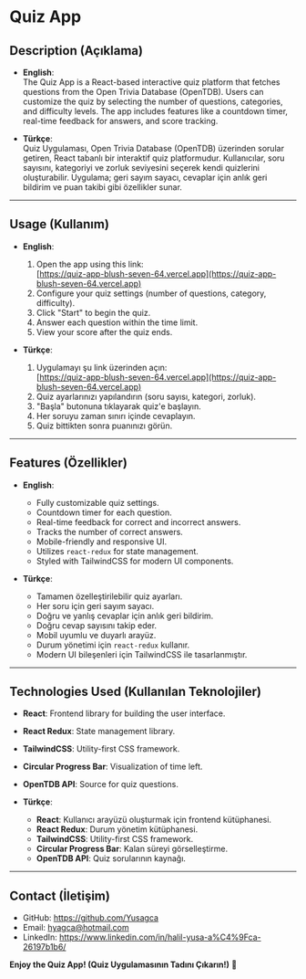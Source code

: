 # Quiz App

## Description (Açıklama)

- **English**:  
  The Quiz App is a React-based interactive quiz platform that fetches questions from the Open Trivia Database (OpenTDB). Users can customize the quiz by selecting the number of questions, categories, and difficulty levels. The app includes features like a countdown timer, real-time feedback for answers, and score tracking.

- **Türkçe**:  
  Quiz Uygulaması, Open Trivia Database (OpenTDB) üzerinden sorular getiren, React tabanlı bir interaktif quiz platformudur. Kullanıcılar, soru sayısını, kategoriyi ve zorluk seviyesini seçerek kendi quizlerini oluşturabilir. Uygulama; geri sayım sayacı, cevaplar için anlık geri bildirim ve puan takibi gibi özellikler sunar.

---

## Usage (Kullanım)

- **English**:
  1. Open the app using this link:  
     [https://quiz-app-blush-seven-64.vercel.app](https://quiz-app-blush-seven-64.vercel.app)
  2. Configure your quiz settings (number of questions, category, difficulty).
  3. Click "Start" to begin the quiz.
  4. Answer each question within the time limit.
  5. View your score after the quiz ends.

- **Türkçe**:
  1. Uygulamayı şu link üzerinden açın:  
     [https://quiz-app-blush-seven-64.vercel.app](https://quiz-app-blush-seven-64.vercel.app)
  2. Quiz ayarlarınızı yapılandırın (soru sayısı, kategori, zorluk).
  3. "Başla" butonuna tıklayarak quiz'e başlayın.
  4. Her soruyu zaman sınırı içinde cevaplayın.
  5. Quiz bittikten sonra puanınızı görün.

---

## Features (Özellikler)

- **English**:  
  - Fully customizable quiz settings.
  - Countdown timer for each question.
  - Real-time feedback for correct and incorrect answers.
  - Tracks the number of correct answers.
  - Mobile-friendly and responsive UI.
  - Utilizes `react-redux` for state management.
  - Styled with TailwindCSS for modern UI components.

- **Türkçe**:  
  - Tamamen özelleştirilebilir quiz ayarları.
  - Her soru için geri sayım sayacı.
  - Doğru ve yanlış cevaplar için anlık geri bildirim.
  - Doğru cevap sayısını takip eder.
  - Mobil uyumlu ve duyarlı arayüz.
  - Durum yönetimi için `react-redux` kullanır.
  - Modern UI bileşenleri için TailwindCSS ile tasarlanmıştır.

---

## Technologies Used (Kullanılan Teknolojiler)

- **React**: Frontend library for building the user interface.
- **React Redux**: State management library.
- **TailwindCSS**: Utility-first CSS framework.
- **Circular Progress Bar**: Visualization of time left.
- **OpenTDB API**: Source for quiz questions.

- **Türkçe**:
  - **React**: Kullanıcı arayüzü oluşturmak için frontend kütüphanesi.
  - **React Redux**: Durum yönetim kütüphanesi.
  - **TailwindCSS**: Utility-first CSS framework.
  - **Circular Progress Bar**: Kalan süreyi görselleştirme.
  - **OpenTDB API**: Quiz sorularının kaynağı.

---

## Contact (İletişim)

- GitHub: https://github.com/Yusagca
- Email: hyagca@hotmail.com
- LinkedIn: https://www.linkedin.com/in/halil-yusa-a%C4%9Fca-26197b1b6/

**Enjoy the Quiz App! (Quiz Uygulamasının Tadını Çıkarın!)** 🎉
